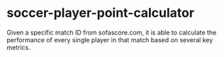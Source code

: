 # soccer-player-point-calculator
Given a specific match ID from sofascore.com, it is able to calculate the performance of every single player in that match based on several key metrics.
